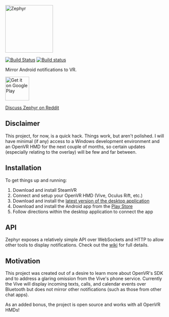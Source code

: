 [<img alt="Zephyr" height="150px" src="http://i.imgur.com/GZ7Wrd7.png" />](http://gaubert.io/projects/zephyr)

[![Build Status](https://travis-ci.org/ThomasGaubert/zephyr.svg?branch=master)](https://travis-ci.org/ThomasGaubert/zephyr) [![Build status](https://ci.appveyor.com/api/projects/status/n8cwsdbepynkqe4i?svg=true)](https://ci.appveyor.com/project/ThomasGaubert/openvr-notifications)

Mirror Android notifications to VR.

[<img alt="Get it on Google Play" height="75px" src="https://play.google.com/intl/en_us/badges/images/generic/en_badge_web_generic.png" />](https://play.google.com/store/apps/details?id=com.texasgamer.zephyr)

[Discuss Zephyr on Reddit](https://www.reddit.com/r/zephyr_vr/)
 
## Disclaimer
This project, for now, is a quick hack. Things work, but aren't polished.
I will have minimal (if any) access to a Windows development environment 
and an OpenVR HMD for the next couple of months, so certain updates 
(especially relating to the overlay) will be few and far between.

## Installation
To get things up and running:

 1. Download and install SteamVR
 2. Connect and setup your OpenVR HMD (Vive, Oculus Rift, etc.)
 3. Download and install the [latest version of the desktop application](https://github.com/ThomasGaubert/zephyr/releases/latest)
 4. Download and install the Android app from the [Play Store](https://play.google.com/store/apps/details?id=com.texasgamer.zephyr)
 5. Follow directions within the desktop application to connect the app

## API
Zephyr exposes a relatively simple API over WebSockets and HTTP to allow other tools to display notifications. Check out the [wiki](https://github.com/ThomasGaubert/zephyr/wiki) for full details.

## Motivation
This project was created out of a desire to learn more about OpenVR's SDK
and to address a glaring omission from the Vive's phone service. Currently
the Vive will display incoming texts, calls, and calendar events over Bluetooth
but does not mirror other notifications (such as those from other chat apps).

As an added bonus, the project is open source and works with all OpenVR HMDs!
